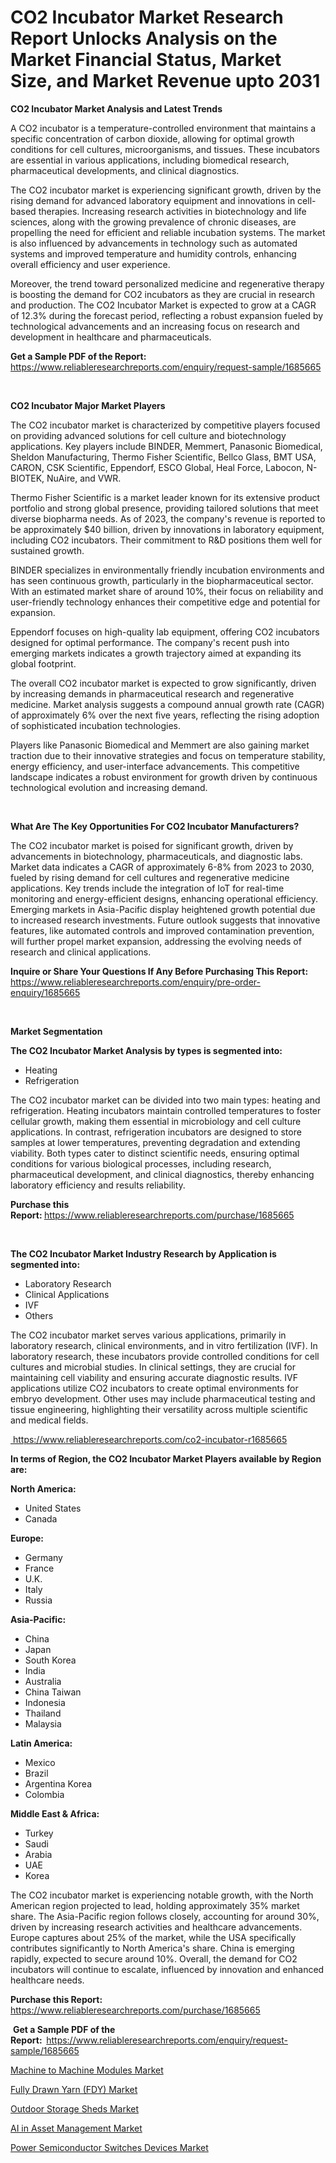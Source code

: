 <p><h1>CO2 Incubator Market Research Report Unlocks Analysis on the Market Financial Status, Market Size, and Market Revenue upto 2031</h1></p><p><strong>CO2 Incubator Market Analysis and Latest Trends</strong></p>
<p><p>A CO2 incubator is a temperature-controlled environment that maintains a specific concentration of carbon dioxide, allowing for optimal growth conditions for cell cultures, microorganisms, and tissues. These incubators are essential in various applications, including biomedical research, pharmaceutical developments, and clinical diagnostics. </p><p>The CO2 incubator market is experiencing significant growth, driven by the rising demand for advanced laboratory equipment and innovations in cell-based therapies. Increasing research activities in biotechnology and life sciences, along with the growing prevalence of chronic diseases, are propelling the need for efficient and reliable incubation systems. The market is also influenced by advancements in technology such as automated systems and improved temperature and humidity controls, enhancing overall efficiency and user experience.</p><p>Moreover, the trend toward personalized medicine and regenerative therapy is boosting the demand for CO2 incubators as they are crucial in research and production. The CO2 Incubator Market is expected to grow at a CAGR of 12.3% during the forecast period, reflecting a robust expansion fueled by technological advancements and an increasing focus on research and development in healthcare and pharmaceuticals.</p></p>
<p><strong>Get a Sample PDF of the Report:&nbsp;</strong> <a href="https://www.reliableresearchreports.com/enquiry/request-sample/1685665?utm_campaign=12&utm_medium=2&utm_source=Github&utm_content=ia&utm_term=06102024&utm_id=co2-incubator">https://www.reliableresearchreports.com/enquiry/request-sample/1685665</a></p>
<p>&nbsp;</p>
<p><strong>CO2 Incubator Major Market Players</strong></p>
<p><p>The CO2 incubator market is characterized by competitive players focused on providing advanced solutions for cell culture and biotechnology applications. Key players include BINDER, Memmert, Panasonic Biomedical, Sheldon Manufacturing, Thermo Fisher Scientific, Bellco Glass, BMT USA, CARON, CSK Scientific, Eppendorf, ESCO Global, Heal Force, Labocon, N-BIOTEK, NuAire, and VWR.</p><p>Thermo Fisher Scientific is a market leader known for its extensive product portfolio and strong global presence, providing tailored solutions that meet diverse biopharma needs. As of 2023, the company's revenue is reported to be approximately $40 billion, driven by innovations in laboratory equipment, including CO2 incubators. Their commitment to R&D positions them well for sustained growth.</p><p>BINDER specializes in environmentally friendly incubation environments and has seen continuous growth, particularly in the biopharmaceutical sector. With an estimated market share of around 10%, their focus on reliability and user-friendly technology enhances their competitive edge and potential for expansion.</p><p>Eppendorf focuses on high-quality lab equipment, offering CO2 incubators designed for optimal performance. The company's recent push into emerging markets indicates a growth trajectory aimed at expanding its global footprint.</p><p>The overall CO2 incubator market is expected to grow significantly, driven by increasing demands in pharmaceutical research and regenerative medicine. Market analysis suggests a compound annual growth rate (CAGR) of approximately 6% over the next five years, reflecting the rising adoption of sophisticated incubation technologies.</p><p>Players like Panasonic Biomedical and Memmert are also gaining market traction due to their innovative strategies and focus on temperature stability, energy efficiency, and user-interface advancements. This competitive landscape indicates a robust environment for growth driven by continuous technological evolution and increasing demand.</p></p>
<p>&nbsp;</p>
<p><strong>What Are The Key Opportunities For CO2 Incubator Manufacturers?</strong></p>
<p><p>The CO2 incubator market is poised for significant growth, driven by advancements in biotechnology, pharmaceuticals, and diagnostic labs. Market data indicates a CAGR of approximately 6-8% from 2023 to 2030, fueled by rising demand for cell cultures and regenerative medicine applications. Key trends include the integration of IoT for real-time monitoring and energy-efficient designs, enhancing operational efficiency. Emerging markets in Asia-Pacific display heightened growth potential due to increased research investments. Future outlook suggests that innovative features, like automated controls and improved contamination prevention, will further propel market expansion, addressing the evolving needs of research and clinical applications.</p></p>
<p><strong>Inquire or Share Your Questions If Any Before Purchasing This Report:</strong> <a href="https://www.reliableresearchreports.com/enquiry/pre-order-enquiry/1685665?utm_campaign=12&utm_medium=2&utm_source=Github&utm_content=ia&utm_term=06102024&utm_id=co2-incubator">https://www.reliableresearchreports.com/enquiry/pre-order-enquiry/1685665</a></p>
<p>&nbsp;</p>
<p><strong>Market Segmentation</strong></p>
<p><strong>The CO2 Incubator Market Analysis by types is segmented into:</strong></p>
<p><ul><li>Heating</li><li>Refrigeration</li></ul></p>
<p><p>The CO2 incubator market can be divided into two main types: heating and refrigeration. Heating incubators maintain controlled temperatures to foster cellular growth, making them essential in microbiology and cell culture applications. In contrast, refrigeration incubators are designed to store samples at lower temperatures, preventing degradation and extending viability. Both types cater to distinct scientific needs, ensuring optimal conditions for various biological processes, including research, pharmaceutical development, and clinical diagnostics, thereby enhancing laboratory efficiency and results reliability.</p></p>
<p><strong>Purchase this Report:&nbsp;</strong><a href="https://www.reliableresearchreports.com/purchase/1685665?utm_campaign=12&utm_medium=2&utm_source=Github&utm_content=ia&utm_term=06102024&utm_id=co2-incubator">https://www.reliableresearchreports.com/purchase/1685665</a></p>
<p>&nbsp;</p>
<p><strong>The CO2 Incubator Market Industry Research by Application is segmented into:</strong></p>
<p><ul><li>Laboratory Research</li><li>Clinical Applications</li><li>IVF</li><li>Others</li></ul></p>
<p><p>The CO2 incubator market serves various applications, primarily in laboratory research, clinical environments, and in vitro fertilization (IVF). In laboratory research, these incubators provide controlled conditions for cell cultures and microbial studies. In clinical settings, they are crucial for maintaining cell viability and ensuring accurate diagnostic results. IVF applications utilize CO2 incubators to create optimal environments for embryo development. Other uses may include pharmaceutical testing and tissue engineering, highlighting their versatility across multiple scientific and medical fields.</p></p>
<p><a href="https://www.reliableresearchreports.com/co2-incubator-r1685665?utm_campaign=12&utm_medium=2&utm_source=Github&utm_content=ia&utm_term=06102024&utm_id=co2-incubator">&nbsp;https://www.reliableresearchreports.com/co2-incubator-r1685665</a></p>
<p><strong>In terms of Region, the CO2 Incubator Market Players available by Region are:</strong></p>
<p>
    <p> <strong> North America: </strong>
        <ul>
            <li>United States</li>
            <li>Canada</li>
        </ul>
        </p> 
    <p> <strong> Europe: </strong>
        <ul>
            <li>Germany</li>
            <li>France</li>
            <li>U.K.</li>
            <li>Italy</li>
            <li>Russia</li>
        </ul>
        </p> 
    <p> <strong> Asia-Pacific: </strong>
        <ul>
            <li>China</li>
            <li>Japan</li>
            <li>South Korea</li>
            <li>India</li>
            <li>Australia</li>
            <li>China Taiwan</li>
            <li>Indonesia</li>
            <li>Thailand</li>
            <li>Malaysia</li>
        </ul>
        </p> 
    <p> <strong> Latin America: </strong>
        <ul>
            <li>Mexico</li>
            <li>Brazil</li>
            <li>Argentina Korea</li>
            <li>Colombia</li>
        </ul>
        </p> 
    <p> <strong> Middle East & Africa: </strong>
        <ul>
            <li>Turkey</li>
            <li>Saudi</li>
            <li>Arabia</li>
            <li>UAE</li>
            <li>Korea</li>
        </ul>
    </p>
    </p>
<p><p>The CO2 incubator market is experiencing notable growth, with the North American region projected to lead, holding approximately 35% market share. The Asia-Pacific region follows closely, accounting for around 30%, driven by increasing research activities and healthcare advancements. Europe captures about 25% of the market, while the USA specifically contributes significantly to North America's share. China is emerging rapidly, expected to secure around 10%. Overall, the demand for CO2 incubators will continue to escalate, influenced by innovation and enhanced healthcare needs.</p></p>
<p><strong>Purchase this Report: </strong><a href="https://www.reliableresearchreports.com/purchase/1685665?utm_campaign=12&utm_medium=2&utm_source=Github&utm_content=ia&utm_term=06102024&utm_id=co2-incubator">https://www.reliableresearchreports.com/purchase/1685665</a></p>
<p>&nbsp;<strong>Get a Sample PDF of the Report:&nbsp;&nbsp;</strong><a href="https://www.reliableresearchreports.com/enquiry/request-sample/1685665?utm_campaign=12&utm_medium=2&utm_source=Github&utm_content=ia&utm_term=06102024&utm_id=co2-incubator">https://www.reliableresearchreports.com/enquiry/request-sample/1685665</a></p>
<p><strong></strong></p>
<p><p><a href="https://issuu.com/reportprime-2/docs/machine-to-machine-modules-market-s_f2c59349f72c99?utm_campaign=12&utm_medium=2&utm_source=Github&utm_content=ia&utm_term=06102024&utm_id=co2-incubator">Machine to Machine Modules Market</a></p><p><a href="https://github.com/AbbasMahmud554/Market-Research-Report-List-1/blob/main/fully-drawn-yarn-fdy-market.md?utm_campaign=12&utm_medium=2&utm_source=Github&utm_content=ia&utm_term=06102024&utm_id=co2-incubator">Fully Drawn Yarn (FDY) Market</a></p><p><a href="https://github.com/GenaGaines34/Market-Research-Report-List-1/blob/main/outdoor-storage-sheds-market.md?utm_campaign=12&utm_medium=2&utm_source=Github&utm_content=ia&utm_term=06102024&utm_id=co2-incubator">Outdoor Storage Sheds Market</a></p><p><a href="https://www.linkedin.com/pulse/ai-asset-management-market-matrix-applications-retailbfsioil-uxule?utm_campaign=12&utm_medium=2&utm_source=Github&utm_content=ia&utm_term=06102024&utm_id=co2-incubator">AI in Asset Management Market</a></p><p><a href="https://issuu.com/reportprime-2/docs/power-semiconductor-switches-device_8a7c14801bce2b?utm_campaign=12&utm_medium=2&utm_source=Github&utm_content=ia&utm_term=06102024&utm_id=co2-incubator">Power Semiconductor Switches Devices Market</a></p></p>